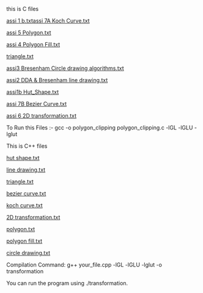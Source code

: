 this is C files

[assi 1 b.txt](https://github.com/user-attachments/files/20029560/assi.1.b.txt)[assi 7A Koch Curve.txt](https://github.com/user-attachments/files/20029242/assi.7A.Koch.Curve.txt)


[assi 5  Polygon.txt](https://github.com/user-attachments/files/20029249/assi.5.Polygon.txt)

[assi 4  Polygon Fill.txt](https://github.com/user-attachments/files/20029248/assi.4.Polygon.Fill.txt)

[triangle.txt](https://github.com/user-attachments/files/20029247/triangle.txt)

[assi3   Bresenham Circle drawing algorithms.txt](https://github.com/user-attachments/files/20029246/assi3.Bresenham.Circle.drawing.algorithms.txt)

[assi2 DDA & Bresenham line drawing.txt](https://github.com/user-attachments/files/20029245/assi2.DDA.Bresenham.line.drawing.txt)

[assi1b Hut_Shape.txt](https://github.com/user-attachments/files/20029244/assi1b.Hut_Shape.txt)

[assi 7B Bezier Curve.txt](https://github.com/user-attachments/files/20029243/assi.7B.Bezier.Curve.txt)

[assi 6 2D transformation.txt](https://github.com/user-attachments/files/20029240/assi.6.2D.transformation.txt)

To Run this Files :-
gcc -o polygon_clipping polygon_clipping.c -lGL -lGLU -lglut

This is C++ files  


[hut shape.txt](https://github.com/user-attachments/files/20029581/hut.shape.txt)

[line drawing.txt](https://github.com/user-attachments/files/20029582/line.drawing.txt)

[triangle.txt](https://github.com/user-attachments/files/20029590/triangle.txt)

[bezier curve.txt](https://github.com/user-attachments/files/20029589/bezier.curve.txt)

[koch curve.txt](https://github.com/user-attachments/files/20029588/koch.curve.txt)

[2D transformation.txt](https://github.com/user-attachments/files/20029586/2D.transformation.txt)

[polygon.txt](https://github.com/user-attachments/files/20029585/polygon.txt)

[polygon fill.txt](https://github.com/user-attachments/files/20029584/polygon.fill.txt)

[circle drawing.txt](https://github.com/user-attachments/files/20029583/circle.drawing.txt)



Compilation Command:
g++ your_file.cpp -lGL -lGLU -lglut -o transformation

 You can run the program using 
 ./transformation.
